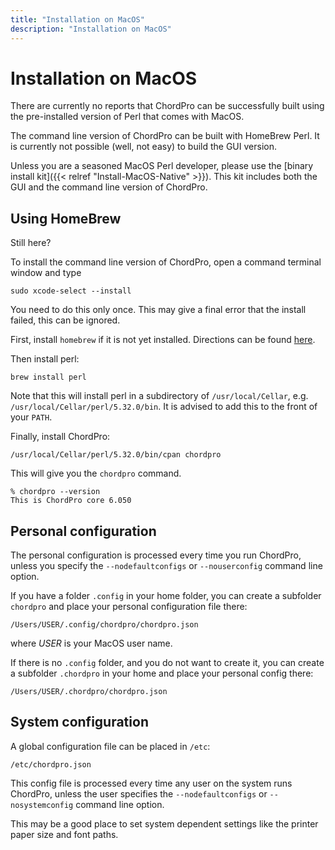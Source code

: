 ```yaml
---
title: "Installation on MacOS"
description: "Installation on MacOS"
---
```


# Installation on MacOS

There are currently no reports that ChordPro can be successfully built 
using the pre-installed version of Perl that comes with MacOS.

The command line version of ChordPro can be built with HomeBrew Perl.
It is currently not possible (well, not easy) to build the GUI version.

Unless you are a seasoned MacOS Perl developer, please use the [binary
install kit]({{< relref
"Install-MacOS-Native" >}}).
This kit includes both the GUI and the command line version of ChordPro.

## Using HomeBrew

Still here?

To install the command line version of ChordPro, open a command
terminal window and type

    sudo xcode-select --install

You need to do this only once. This may give a final error that the
install failed, this can be ignored.

First, install `homebrew` if it is not yet installed. Directions can
be found [here](https://brew.sh/).

Then install perl:

    brew install perl

Note that this will install perl in a subdirectory of
`/usr/local/Cellar`, e.g. `/usr/local/Cellar/perl/5.32.0/bin`. It is
advised to add this to the front of your `PATH`.

Finally, install ChordPro:

    /usr/local/Cellar/perl/5.32.0/bin/cpan chordpro
	
This will give you the `chordpro` command.

    % chordpro --version
    This is ChordPro core 6.050

## Personal configuration

The personal configuration is processed every time you run ChordPro,
unless you specify the `--nodefaultconfigs` or `--nouserconfig`
command line option.

If you have a folder `.config` in your home folder, you can create
a subfolder `chordpro` and place your personal configuration file
there:

`/Users/USER/.config/chordpro/chordpro.json`

where _USER_ is your MacOS user name.

If there is no `.config` folder, and you do not want to create it, you
can create a subfolder `.chordpro` in your home and place your
personal config there:

`/Users/USER/.chordpro/chordpro.json`

## System configuration

A global configuration file can be placed in `/etc`:

`/etc/chordpro.json`

This config file is processed every time any user on the system runs
ChordPro, unless the user specifies the `--nodefaultconfigs` or
`--nosystemconfig` command line option.

This may be a good place to set system dependent settings like the
printer paper size and font paths.

